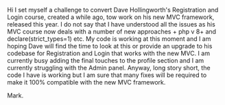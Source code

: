 Hi
I set myself a challenge to convert Dave Hollingworth's Registration and Login course, created a while ago, tow work on his new MVC framework, released this year.
I do not say that I have understood all the issues as his MVC course now deals with a number of new approaches + php v 8+ and declare(strict_types=1) etc.
My code is working at this moment and I am hoping Dave will find the time to look at this or provide an upgrade to his codebase for Registration and Login that works with the new MVC.
I am currently busy adding the final touches to the profile section and I am currently struggling with the Admin panel.
Anyway, long story short, the code I have is working but I am sure that many fixes will be required to make it 100% compatible with the new MVC framework.

Mark.
